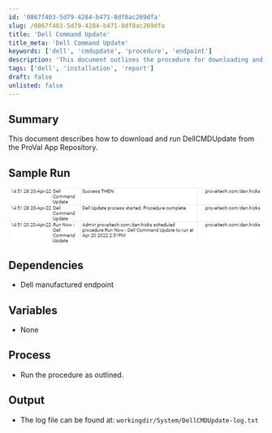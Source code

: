 ```yaml
---
id: '0867f403-5d79-4284-b471-8df8ac269dfa'
slug: /0867f403-5d79-4284-b471-8df8ac269dfa
title: 'Dell Command Update'
title_meta: 'Dell Command Update'
keywords: ['dell', 'cmdupdate', 'procedure', 'endpoint']
description: 'This document outlines the procedure for downloading and running DellCMDUpdate from the ProVal App Repository specifically for Dell manufactured endpoints. It includes a sample run, dependencies, and output information.'
tags: ['dell', 'installation', 'report']
draft: false
unlisted: false
---
```


## Summary

This document describes how to download and run DellCMDUpdate from the ProVal App Repository.

## Sample Run

![Sample Run](../../../static/img/docs/91cc7f02-1c0d-4303-81f2-91fd0d275747/image_2.png)

## Dependencies

- Dell manufactured endpoint

## Variables

- None

## Process

- Run the procedure as outlined.

## Output

- The log file can be found at: `workingdir/System/DellCMDUpdate-log.txt`

